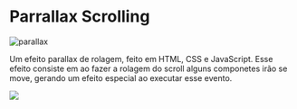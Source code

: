 # Parrallax Scrolling

![parallax](https://user-images.githubusercontent.com/68359459/121787976-ebb9e800-cb9f-11eb-9cc0-33fe710e8ca5.png)


Um efeito parallax de rolagem, feito em HTML, CSS e JavaScript. Esse efeito consiste em ao fazer a rolagem do scroll alguns componetes irão se move, gerando um efeito especial ao executar esse evento.

![](https://github.com/CristianoDaSilvaFerreira/Parrallax-Scrolling/blob/main/parallax-scroll.gif)
